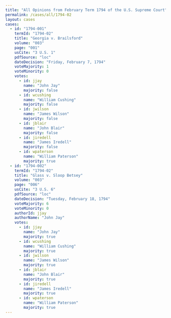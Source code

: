 ```yaml
---
title: "All Opinions from February Term 1794 of the U.S. Supreme Court"
permalink: /cases/all/1794-02
layout: cases
cases:
  - id: "1794-001"
    termId: "1794-02"
    title: "Georgia v. Brailsford"
    volume: "003"
    page: "001"
    usCite: "3 U.S. 1"
    pdfSource: "loc"
    dateDecision: "Friday, February 7, 1794"
    voteMajority: 1
    voteMinority: 0
    votes:
      - id: jjay
        name: "John Jay"
        majority: false
      - id: wcushing
        name: "William Cushing"
        majority: false
      - id: jwilson
        name: "James Wilson"
        majority: false
      - id: jblair
        name: "John Blair"
        majority: false
      - id: jiredell
        name: "James Iredell"
        majority: false
      - id: wpaterson
        name: "William Paterson"
        majority: true
  - id: "1794-002"
    termId: "1794-02"
    title: "Glass v. Sloop Betsey"
    volume: "003"
    page: "006"
    usCite: "3 U.S. 6"
    pdfSource: "loc"
    dateDecision: "Tuesday, February 18, 1794"
    voteMajority: 6
    voteMinority: 0
    authorId: jjay
    authorName: "John Jay"
    votes:
      - id: jjay
        name: "John Jay"
        majority: true
      - id: wcushing
        name: "William Cushing"
        majority: true
      - id: jwilson
        name: "James Wilson"
        majority: true
      - id: jblair
        name: "John Blair"
        majority: true
      - id: jiredell
        name: "James Iredell"
        majority: true
      - id: wpaterson
        name: "William Paterson"
        majority: true
---
```

